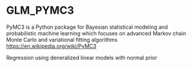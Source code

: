 # GLM_PYMC3
PyMC3 is a Python package for Bayesian statistical modeling and probabilistic machine learning which focuses on advanced Markov chain Monte Carlo and variational fitting algorithms
https://en.wikipedia.org/wiki/PyMC3

Regression using deneralized linear models with normal prior
